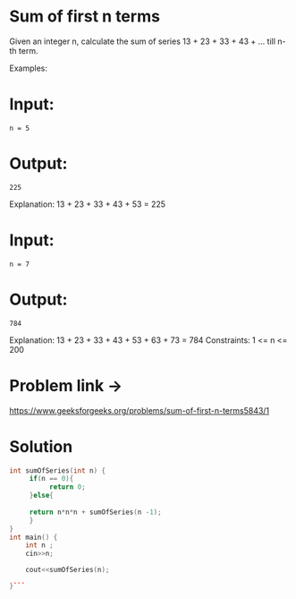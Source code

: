 # Sum of first n terms

Given an integer n, calculate the sum of series 13 + 23 + 33 + 43 + … till n-th term.

Examples:

# Input: 
```n = 5```
# Output: 
```225```

Explanation: 13 + 23 + 33 + 43 + 53 = 225
# Input: 
```n = 7```
# Output: 
```784```

Explanation: 13 + 23 + 33 + 43 + 53 + 63 + 73 = 784
Constraints:
1 <= n <= 200 

# Problem link ->
https://www.geeksforgeeks.org/problems/sum-of-first-n-terms5843/1

# Solution
```c++
int sumOfSeries(int n) {
     if(n == 0){
          return 0;
     }else{
      
     return n*n*n + sumOfSeries(n -1);
     }
}
int main() {
	int n ;
	cin>>n;

	cout<<sumOfSeries(n);

}```
